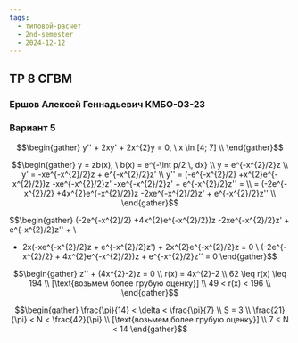```yaml
---
tags:
  - типовой-расчет
  - 2nd-semester
  - 2024-12-12
---
```


## ТР 8 СГВМ

### Ершов Алексей Геннадьевич КМБО-03-23

### Вариант 5

$$\begin{gather}
y'' + 2xy' + 2x^{2}y = 0, \ x \in [4; 7] \\
\end{gather}$$

$$\begin{gather}
y = zb(x), \ b(x) = e^{-\int p/2 \, dx} \\
y = e^{-x^{2}/2}z \\
y' = -xe^{-x^{2}/2}z + e^{-x^{2}/2}z' \\
y'' = (-e^{-x^{2}/2} +x^{2}e^{-x^{2}/2})z -xe^{-x^{2}/2}z' -xe^{-x^{2}/2}z' + e^{-x^{2}/2}z'' = \\
= (-2e^{-x^{2}/2} +4x^{2}e^{-x^{2}/2})z -2xe^{-x^{2}/2}z' + e^{-x^{2}/2}z'' \\
\end{gather}$$

$$\begin{gather}
(-2e^{-x^{2}/2} +4x^{2}e^{-x^{2}/2})z -2xe^{-x^{2}/2}z' + e^{-x^{2}/2}z'' + \\
+ 2x(-xe^{-x^{2}/2}z + e^{-x^{2}/2}z') + 2x^{2}e^{-x^{2}/2}z = 0 \\
(-2e^{-x^{2}/2} + 4x^{2}e^{-x^{2}/2})z + e^{-x^{2}/2}z'' = 0
\end{gather}$$

$$\begin{gather}
z'' + (4x^{2}-2)z = 0 \\
r(x) = 4x^{2}-2 \\
62 \leq r(x) \leq 194 \\
[\text{возьмем более грубую оценку}] \\
49 < r(x) < 196 \\
\end{gather}$$

$$\begin{gather}
\frac{\pi}{14} < \delta < \frac{\pi}{7} \\
S = 3 \\
\frac{21}{\pi} < N < \frac{42}{\pi} \\
[\text{возьмем более грубую оценку}] \\
7 < N < 14
\end{gather}$$
